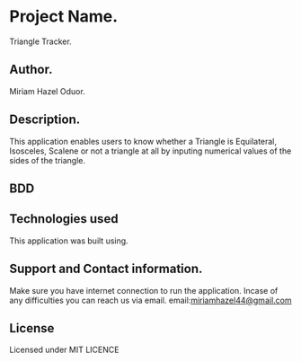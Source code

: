 # Project Name.
Triangle Tracker.
## Author.
Miriam Hazel Oduor.
## Description.
This application enables users to know whether a Triangle is Equilateral, Isosceles, Scalene
or not a triangle at all by inputing numerical values of the sides of the triangle.
## BDD


## Technologies used
This application was built using.

## Support and Contact information.
Make sure you have internet connection to run the application.
Incase of any difficulties you can reach us via email.
email:miriamhazel44@gmail.com
## License
Licensed under MIT LICENCE
